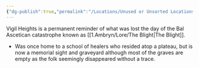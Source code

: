 ```yaml
---
{"dg-publish":true,"permalink":"/Locations/Unused or Unsorted Locations/Vigil Heights/"}
---
```


Vigil Heights is a permanent reminder of what was lost the day of the Bal Ascetican catastrophe known as [[1.Ambryn/Lore/The Blight\|The Blight]].

- Was once home to a school of healers who resided atop a plateau, but is now a memorial sight and graveyard although most of the graves are empty as the folk seemingly disappeared without a trace.